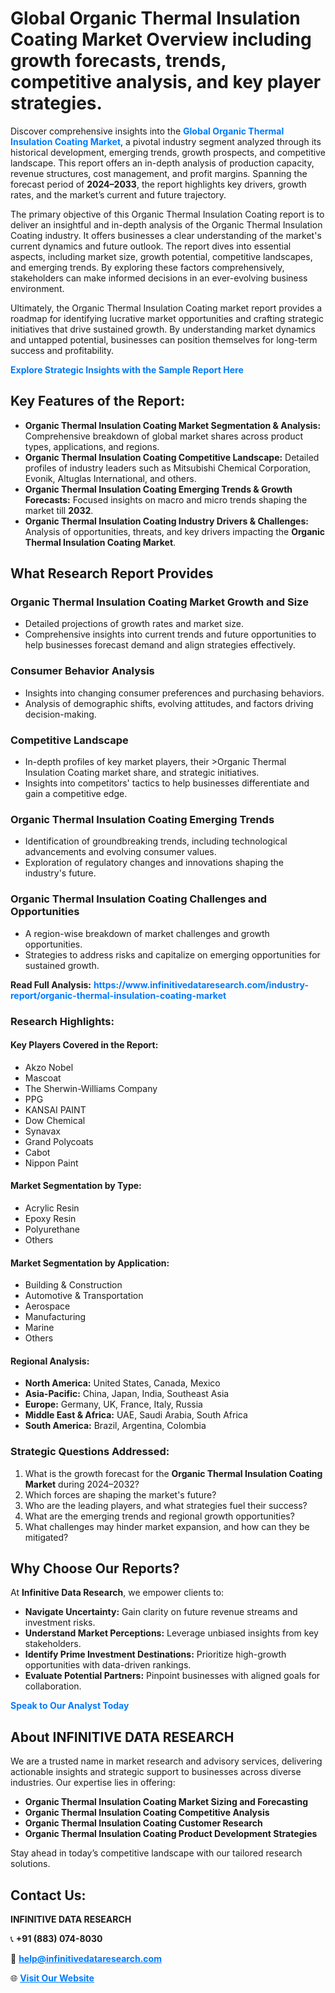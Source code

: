 <h1>Global Organic Thermal Insulation Coating Market Overview including growth forecasts, trends, competitive analysis, and key player strategies.</h1>
<p>
Discover comprehensive insights into the 
<a href="https://www.infinitivedataresearch.com/industry-report/organic-thermal-insulation-coating-market" rel="dofollow" style="color: #007BFF; text-decoration: none;"><strong>Global Organic Thermal Insulation Coating Market</strong></a>, a pivotal industry segment analyzed through its historical development, emerging trends, growth prospects, and competitive landscape. This report offers an in-depth analysis of production capacity, revenue structures, cost management, and profit margins. Spanning the forecast period of <strong>2024–2033</strong>, the report highlights key drivers, growth rates, and the market’s current and future trajectory.
</p>
<p>
The primary objective of this Organic Thermal Insulation Coating report is to deliver an insightful and in-depth analysis of the Organic Thermal Insulation Coating industry. It offers businesses a clear understanding of the market's current dynamics and future outlook. The report dives into essential aspects, including market size, growth potential, competitive landscapes, and emerging trends. By exploring these factors comprehensively, stakeholders can make informed decisions in an ever-evolving business environment.
</p>
<p>
Ultimately, the Organic Thermal Insulation Coating market report provides a roadmap for identifying lucrative market opportunities and crafting strategic initiatives that drive sustained growth. By understanding market dynamics and untapped potential, businesses can position themselves for long-term success and profitability.
</p>
<p>
<a href="https://www.infinitivedataresearch.com/request-sample/reportId=105290" style="color: #007BFF; text-decoration: none;"><strong>Explore Strategic Insights with the Sample Report Here</strong></a>
</p>

<h2>Key Features of the Report:</h2>
<ul>
<li><strong>Organic Thermal Insulation Coating Market Segmentation & Analysis:</strong> Comprehensive breakdown of global market shares across product types, applications, and regions.</li>
<li><strong>Organic Thermal Insulation Coating Competitive Landscape:</strong> Detailed profiles of industry leaders such as Mitsubishi Chemical Corporation, Evonik, Altuglas International, and others.</li>
<li><strong>Organic Thermal Insulation Coating Emerging Trends & Growth Forecasts:</strong> Focused insights on macro and micro trends shaping the market till <strong>2032</strong>.</li>
<li><strong>Organic Thermal Insulation Coating Industry Drivers & Challenges:</strong> Analysis of opportunities, threats, and key drivers impacting the <strong>Organic Thermal Insulation Coating Market</strong>.</li>
</ul>

<h2>What Research Report Provides</h2>
<h3>Organic Thermal Insulation Coating Market Growth and Size</h3>
<ul>
<li>Detailed projections of growth rates and market size.</li>
<li>Comprehensive insights into current trends and future opportunities to help businesses forecast demand and align strategies effectively.</li>
</ul>

<h3>Consumer Behavior Analysis</h3>
<ul>
<li>Insights into changing consumer preferences and purchasing behaviors.</li>
<li>Analysis of demographic shifts, evolving attitudes, and factors driving decision-making.</li>
</ul>

<h3>Competitive Landscape</h3>
<ul>
<li>In-depth profiles of key market players, their >Organic Thermal Insulation Coating market share, and strategic initiatives.</li>
<li>Insights into competitors' tactics to help businesses differentiate and gain a competitive edge.</li>
</ul>

<h3>Organic Thermal Insulation Coating Emerging Trends</h3>
<ul>
<li>Identification of groundbreaking trends, including technological advancements and evolving consumer values.</li>
<li>Exploration of regulatory changes and innovations shaping the industry's future.</li>
</ul>

<h3>Organic Thermal Insulation Coating Challenges and Opportunities</h3>
<ul>
<li>A region-wise breakdown of market challenges and growth opportunities.</li>
<li>Strategies to address risks and capitalize on emerging opportunities for sustained growth.</li>
</ul>
<p><strong>Read Full Analysis:</strong> <a href="https://www.infinitivedataresearch.com/industry-report/organic-thermal-insulation-coating-market" rel="dofollow" style="color: #007BFF; text-decoration: none;"><strong>https://www.infinitivedataresearch.com/industry-report/organic-thermal-insulation-coating-market</strong></a></p>
<h3>Research Highlights:</h3>
<h4>Key Players Covered in the Report:</h4>
<ul><li>Akzo Nobel</li><li>Mascoat</li><li>The Sherwin-Williams Company</li><li>PPG</li><li>KANSAI PAINT</li><li>Dow Chemical</li><li>Synavax</li><li>Grand Polycoats</li><li>Cabot</li><li>Nippon Paint</li></ul>
<h4>Market Segmentation by Type:</h4>
<ul><li>Acrylic Resin</li><li>Epoxy Resin</li><li>Polyurethane</li><li>Others</li></ul>
<h4>Market Segmentation by Application:</h4>
<ul><li>Building &amp; Construction</li><li>Automotive &amp; Transportation</li><li>Aerospace</li><li>Manufacturing</li><li>Marine</li><li>Others</li></ul>

<h4>Regional Analysis:</h4>
<ul>
<li><strong>North America:</strong> United States, Canada, Mexico</li>
<li><strong>Asia-Pacific:</strong> China, Japan, India, Southeast Asia</li>
<li><strong>Europe:</strong> Germany, UK, France, Italy, Russia</li>
<li><strong>Middle East & Africa:</strong> UAE, Saudi Arabia, South Africa</li>
<li><strong>South America:</strong> Brazil, Argentina, Colombia</li>
</ul>

<h3>Strategic Questions Addressed:</h3>
<ol>
<li>What is the growth forecast for the <strong>Organic Thermal Insulation Coating Market</strong> during 2024–2032?</li>
<li>Which forces are shaping the market's future?</li>
<li>Who are the leading players, and what strategies fuel their success?</li>
<li>What are the emerging trends and regional growth opportunities?</li>
<li>What challenges may hinder market expansion, and how can they be mitigated?</li>
</ol>

<h2>Why Choose Our Reports?</h2>
<p>At <strong>Infinitive Data Research</strong>, we empower clients to:</p>
<ul>
<li><strong>Navigate Uncertainty:</strong> Gain clarity on future revenue streams and investment risks.</li>
<li><strong>Understand Market Perceptions:</strong> Leverage unbiased insights from key stakeholders.</li>
<li><strong>Identify Prime Investment Destinations:</strong> Prioritize high-growth opportunities with data-driven rankings.</li>
<li><strong>Evaluate Potential Partners:</strong> Pinpoint businesses with aligned goals for collaboration.</li>
</ul>
<p><a href="https://www.infinitivedataresearch.com/industry-report/organic-thermal-insulation-coating-market" rel="dofollow" style="color: #007BFF; text-decoration: none;"><strong>Speak to Our Analyst Today</strong></a></p>

<h2>About INFINITIVE DATA RESEARCH</h2>
<p>We are a trusted name in market research and advisory services, delivering actionable insights and strategic support to businesses across diverse industries. Our expertise lies in offering:</p>
<ul>
<li><strong>Organic Thermal Insulation Coating Market Sizing and Forecasting</strong></li>
<li><strong>Organic Thermal Insulation Coating Competitive Analysis</strong></li>
<li><strong>Organic Thermal Insulation Coating Customer Research</strong></li>
<li><strong>Organic Thermal Insulation Coating Product Development Strategies</strong></li>
</ul>
<p>Stay ahead in today’s competitive landscape with our tailored research solutions.</p>

<h2>Contact Us:</h2>
<p><strong>INFINITIVE DATA RESEARCH</strong></p>
<p>📞 <strong>+91 (883) 074-8030</strong></p>
<p>📧 <strong><a href="mailto:help@infinitivedataresearch.com" style="color: #007BFF;">help@infinitivedataresearch.com</a></strong></p>
<p>🌐 <strong><a href="https://www.infinitivedataresearch.com" rel="dofollow" style="color: #007BFF;">Visit Our Website</a></strong></p>